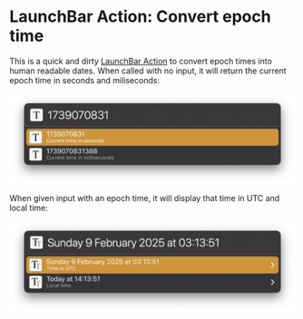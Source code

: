 # LaunchBar Action: Convert epoch time

This is a quick and dirty [LaunchBar Action](https://obdev.at/products/launchbar/actions.html) to convert epoch times into human readable dates. When called with no input, it will return the current epoch time in seconds and miliseconds:

![A screenshot of Launchbar's interface showing two lines with the current epoch time in seconds and milliseconds.](images/current_time.png)

When given input with an epoch time, it will display that time in UTC and local time:

![A screenshot of LaunchBar's interface showing the current human-readable time in UTC and local time.](images/convert_epoch_time.png)
